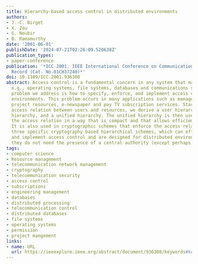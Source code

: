 ```yaml
---
title: Hierarchy-based access control in distributed environments
authors:
- J.-C. Birget
- X. Zou
- G. Noubir
- B. Ramamurthy
date: '2001-06-01'
publishDate: '2024-07-21T02:26:09.520638Z'
publication_types:
- paper-conference
publication: '*ICC 2001. IEEE International Conference on Communications. Conference
  Record (Cat. No.01CH37240)*'
doi: 10.1109/ICC.2001.936308
abstract: Access control is a fundamental concern in any system that manages resources,
  e.g., operating systems, file systems, databases and communications systems. The
  problem we address is how to specify, enforce, and implement access control in distributed
  environments. This problem occurs in many applications such as management of distributed
  project resources, e-newspaper and pay TV subscription services. Starting from an
  access relation between users and resources, we derive a user hierarchy, a resource
  hierarchy, and a unified hierarchy. The unified hierarchy is then used to specify
  the access relation in a way that is compact and that allows efficient queries.
  It is also used in cryptographic schemes that enforce the access relation. We introduce
  three specific cryptography based hierarchical schemes, which can effectively enforce
  and implement access control and are designed for distributed environments because
  they do not need the presence of a central authority (except perhaps for setup).
tags:
- computer science
- Resource management
- telecommunication network management
- cryptography
- telecommunication security
- access control
- subscriptions
- engineering management
- databases
- distributed processing
- telecommunication control
- distributed databases
- file systems
- operating systems
- permission
- project mangement
links:
- name: URL
  url: https://ieeexplore.ieee.org/abstract/document/936308/keywords#keywords
---
```

